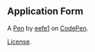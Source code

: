 Application Form
----------------


A [Pen](https://codepen.io/eefe1/pen/xxwWxqR) by [eefe1](https://codepen.io/eefe1) on [CodePen](https://codepen.io).

[License](https://codepen.io/eefe1/pen/xxwWxqR/license).